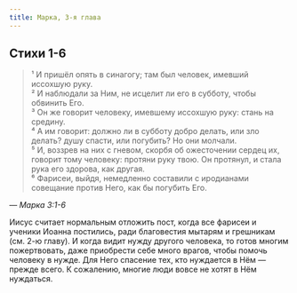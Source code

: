 ```yaml
---
title: Марка, 3-я глава
---
```


## Стихи 1-6

> ¹ И пришёл опять в синагогу; там был человек, имевший иссохшую руку.  
> ² И наблюдали за Ним, не исцелит ли его в субботу, чтобы обвинить Его.  
> ³ Он же говорит человеку, имевшему иссохшую руку: стань на средину.  
> ⁴ А им говорит: должно ли в субботу добро делать, или зло делать? душу спасти, или погубить? Но они молчали.  
> ⁵ И, воззрев на них с гневом, скорбя об ожесточении сердец их, говорит тому человеку: протяни руку твою.
> Он протянул, и стала рука его здорова, как другая.  
> ⁶ Фарисеи, выйдя, немедленно составили с иродианами совещание против Него, как бы погубить Его.

— <cite>Марка&nbsp;3:1-6</cite>

Иисус считает нормальным отложить пост, когда все фарисеи и ученики Иоанна постились, ради благовестия мытарям и грешникам (см.&nbsp;2-ю&nbsp;главу).
И когда видит нужду другого человека, то готов многим пожертвовать, даже приобрести себе много врагов, чтобы помочь человеку
в нужде. Для Него спасение тех, кто нуждается в Нём — прежде всего.
К сожалению, многие люди вовсе не хотят в Нём нуждаться.
